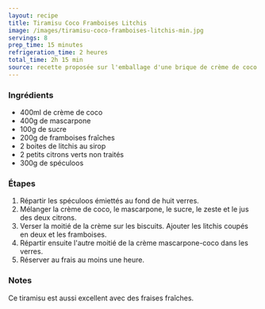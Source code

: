 ```yaml
---
layout: recipe
title: Tiramisu Coco Framboises Litchis
image: /images/tiramisu-coco-framboises-litchis-min.jpg
servings: 8
prep_time: 15 minutes
refrigeration_time: 2 heures
total_time: 2h 15 min
source: recette proposée sur l'emballage d'une brique de crème de coco Kara
---
```


### Ingrédients
- 400ml de crème de coco
- 400g de mascarpone
- 100g de sucre
- 200g de framboises fraîches
- 2 boites de litchis au sirop
- 2 petits citrons verts non traités
- 300g de spéculoos

### Étapes
1. Répartir les spéculoos émiettés au fond de huit verres.
2. Mélanger la crème de coco, le mascarpone, le sucre, le zeste et le jus des deux citrons.
3. Verser la moitié de la crème sur les biscuits. Ajouter les litchis coupés en deux et les framboises.
4. Répartir ensuite l'autre moitié de la crème mascarpone-coco dans les verres.
5. Réserver au frais au moins une heure.

### Notes
Ce tiramisu est aussi excellent avec des fraises fraîches. 